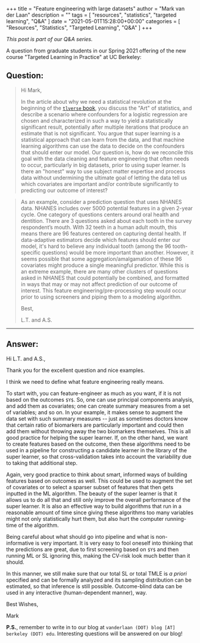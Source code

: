 +++
title = "Feature engineering with large datasets"
author = "Mark van der Laan"
description = ""
tags = [
    "resources",
    "statistics",
    "targeted learning",
    "Q&A"
]
date = "2021-05-01T15:28:00+00:00"
categories = [
    "Resources",
    "Statistics",
    "Targeted Learning",
    "Q&A"
]
+++

_This post is part of our Q&A series._

A question from graduate students in our Spring 2021 offering of the new course
"Targeted Learning in Practice" at UC Berkeley:

## Question:

> Hi Mark,
>
> In the article about why we need a statistical revolution at the beginning of
> the [`tlverse` book](https://tlverse.org/tlverse-handbook/), you discuss the
> "Art" of statistics, and describe a scenario where confounders for a logistic
> regression are chosen and characterized in such a way to yield a statistically
> significant result, potentially after multiple iterations that produce an
> estimate that is not significant. You argue that super learning is
> a statistical approach that can learn from the data, and that machine learning
> algorithms can use the data to decide on the confounders that should enter our
> model. Our question is, how do we reconcile this goal with the data cleaning
> and feature engineering that often needs to occur, particularly in big
> datasets, prior to using super learner. Is there an "honest" way to use
> subject matter expertise and process data without undermining the ultimate
> goal of letting the data tell us which covariates are important and/or
> contribute significantly to predicting our outcome of interest?

> As an example, consider a prediction question that uses NHANES data. NHANES
> includes over 5000 potential features in a given 2-year cycle. One category of
> questions centers around oral health and dentition. There are 3 questions
> asked about each tooth in the survey respondent’s mouth. With 32 teeth in
> a human adult mouth, this means there are 96 features centered on capturing
> dental health. If data-adaptive estimators decide which features should enter
> our model, it's hard to believe any individual tooth (among the 96
> tooth-specific questions) would be more important than another. However, it
> seems possible that some aggregation/amalgamation of these 96 covariates might
> produce a single meaningful predictor. While this is an extreme example, there
> are many other clusters of questions asked in NHANES that could potentially be
> combined, and formatted in ways that may or may not affect prediction of our
> outcome of interest. This feature engineering/pre-processing step would occur
> prior to using screeners and piping them to a modeling algorithm.
>
> Best,
>
> L.T. and A.S.

---

## Answer:

Hi L.T. and A.S.,

Thank you for the excellent question and nice examples.

I think we need to define what feature engineering really means.

To start with, you can feature-engineer as much as you want, if it is not based
on the outcomes `$Y$`. So, one can use principal components analysis, and add
them as covariates; one can create summary measures from a set of variables; and
so on. In your example, it makes sense to augment the data set with such summary
measures -- just as sometimes doctors know that certain ratio of biomarkers are
particularly important and could then add them without throwing away the two
biomarkers themselves. This is all good practice for helping the super learner.
If, on the other hand, we want to create features based on the outcome, then
these algorithms need to be used in a pipeline for constructing a candidate
learner in the library of the super learner, so that cross-validation takes into
account the variability due to taking that additional step.

Again, very good practice to think about smart, informed ways of building
features based on outcomes as well. This could be used to augment the set of
covariates or to select a sparser subset of features that then gets inputted in
the ML algorithm. The beauty of the super learner is that it allows us to do all
that and still only improve the overall performance of the super learner. It is
also an effective way to build algorithms that run in a reasonable amount of
time since giving these algorithms too many variables might not only
statistically hurt them, but also hurt the computer running-time of the
algorithm.

Being careful about what should go into pipeline and what is non-informative is
very important. It is very easy to fool oneself into thinking that the
predictions are great, due to first screening based on `$Y$` and then running ML
or SL ignoring this, making the CV-risk look much better than it should.

In this manner, we still make sure that our total SL or total TMLE is _a priori_
specified and can be formally analyzed and its sampling distribution can be
estimated, so that inference is still possible. Outcome-blind data can be used
in any interactive (human-dependent manner), way.

Best Wishes,

Mark

__P.S.__, remember to write in to our blog at `vanderlaan (DOT) blog [AT]
berkeley (DOT) edu`. Interesting questions will be answered on our blog!
